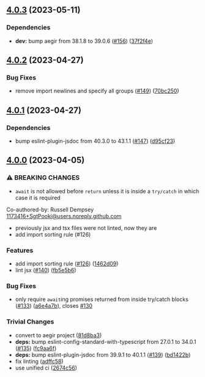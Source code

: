 ## [4.0.3](https://github.com/ipfs/eslint-config-ipfs/compare/v4.0.2...v4.0.3) (2023-05-11)


### Dependencies

* **dev:** bump aegir from 38.1.8 to 39.0.6 ([#156](https://github.com/ipfs/eslint-config-ipfs/issues/156)) ([37f2f4e](https://github.com/ipfs/eslint-config-ipfs/commit/37f2f4ed5d9324a521a5f7d1b1e4b6d9758a5ce7))

## [4.0.2](https://github.com/ipfs/eslint-config-ipfs/compare/v4.0.1...v4.0.2) (2023-04-27)


### Bug Fixes

* remove import newlines and specify all groups ([#149](https://github.com/ipfs/eslint-config-ipfs/issues/149)) ([70bc250](https://github.com/ipfs/eslint-config-ipfs/commit/70bc2500e15124901c4ae95af8c74c6b3e780107))

## [4.0.1](https://github.com/ipfs/eslint-config-ipfs/compare/v4.0.0...v4.0.1) (2023-04-27)


### Dependencies

* bump eslint-plugin-jsdoc from 40.3.0 to 43.1.1 ([#147](https://github.com/ipfs/eslint-config-ipfs/issues/147)) ([d95cf23](https://github.com/ipfs/eslint-config-ipfs/commit/d95cf2336cb5707db79dccaafad617e6ac7e261e))

## [4.0.0](https://github.com/ipfs/eslint-config-ipfs/compare/v3.1.7...v4.0.0) (2023-04-05)


### ⚠ BREAKING CHANGES

* `await` is not allowed before `return` unless it is inside a `try/catch` in which case it is required

Co-authored-by: Russell Dempsey <1173416+SgtPooki@users.noreply.github.com>
* previously jsx and tsx files were not linted, now they are
* add import sorting rule (#126)

### Features

* add import sorting rule ([#126](https://github.com/ipfs/eslint-config-ipfs/issues/126)) ([1462d09](https://github.com/ipfs/eslint-config-ipfs/commit/1462d096c8bd13af22ebe9ab6ef317996dc488c7))
* lint jsx ([#140](https://github.com/ipfs/eslint-config-ipfs/issues/140)) ([fb5e5b6](https://github.com/ipfs/eslint-config-ipfs/commit/fb5e5b6120cff5419faab4648a45855824eb46ae))


### Bug Fixes

* only require `await`ing promises returned from inside try/catch blocks ([#133](https://github.com/ipfs/eslint-config-ipfs/issues/133)) ([a6e4a7b](https://github.com/ipfs/eslint-config-ipfs/commit/a6e4a7b26eb43f829efb6b0202bf8fc7b397341a)), closes [#130](https://github.com/ipfs/eslint-config-ipfs/issues/130)


### Trivial Changes

* convert to aegir project ([81d8ba3](https://github.com/ipfs/eslint-config-ipfs/commit/81d8ba310dd48432a8991bc48fb805bf7cea4958))
* **deps:** bump eslint-config-standard-with-typescript from 27.0.1 to 34.0.1 ([#135](https://github.com/ipfs/eslint-config-ipfs/issues/135)) ([fc9aa6f](https://github.com/ipfs/eslint-config-ipfs/commit/fc9aa6f589131403753617e8a1f5f0c770d67d19))
* **deps:** bump eslint-plugin-jsdoc from 39.9.1 to 40.1.1 ([#139](https://github.com/ipfs/eslint-config-ipfs/issues/139)) ([bd1422b](https://github.com/ipfs/eslint-config-ipfs/commit/bd1422ba1ce171a20dbf74660f2f17d5eca538c4))
* fix linting ([adffc58](https://github.com/ipfs/eslint-config-ipfs/commit/adffc585b2006594a79122c2982da2e92408ccf6))
* use unified ci ([2674c56](https://github.com/ipfs/eslint-config-ipfs/commit/2674c56dfe0e0f05e0496030904e6c2b98147cd6))

